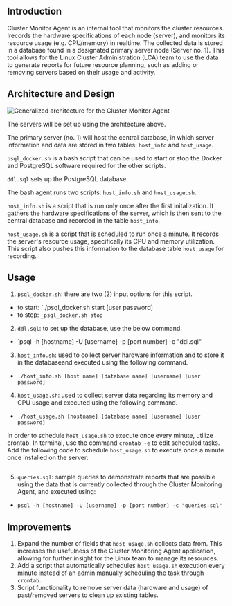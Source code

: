## Introduction

Cluster Monitor Agent is an internal tool that monitors the cluster resources. Irecords the hardware specifications of each node (server), and monitors its resource usage (e.g. CPU/memory) in realtime. The collected data is stored in a database found in a designated primary server node (Server no. 1). This tool allows for the Linux Cluster Administration (LCA) team to use the data to generate reports for future resource planning, such as adding or removing servers based on their usage and activity.

## Architecture and Design
![Generalized architecture for the Cluster Monitor Agent](/assets/architecture.png)

The servers will be set up using the architecture above.

The primary server (no. 1) will host the central database, in which server information and data are stored in two tables: `host_info` and `host_usage`. 

`psql_docker.sh` is a bash script that can be used to start or stop the Docker and PostgreSQL software required for the other scripts.

`ddl.sql` sets up the PostgreSQL database.

The bash agent runs two scripts: `host_info.sh` and `host_usage.sh`.

`host_info.sh` is a script that is run only once after the first initalization. It gathers the hardware specifications of the server, which is then sent to the central database and recorded in the table `host_info`.

`host_usage.sh` is a script that is scheduled to run once a minute. It records the server's resource usage, specifically its CPU and memory utilization. This script also pushes this information to the database table `host_usage` for recording.

## Usage 
1. `psql_docker.sh`: there are two (2) input options for this script.
  * to start: `./psql_docker.sh start [user password]
  * to stop: `_psql_docker.sh stop`
2. `ddl.sql`: to set up the database, use the below command.
  * `psql -h [hostname] -U [username] -p [port number] -c "ddl.sql"
3. `host_info.sh`: used to collect server hardware information and to store it in the databaseand executed using the following command.
  * `./host_info.sh [host name] [database name] [username] [user password]`
4. `host_usage.sh`: used to collect server data regarding its memory and CPU usage and executed using the following command.
  * `./host_usage.sh [hostname] [database name] [username] [user password]`

In order to schedule `host_usage.sh` to execute once every minute, utilize crontab. In terminal, use the command `crontab -e` to edit scheduled tasks. Add the following code to schedule `host_usage.sh` to execute once a minute once installed on the server:
  ```* * * * * * bash [server's local pathway]/host_usage.sh [localhost] [port number, e.g. 5432] [database name] [username] [user password]
```

5. `queries.sql`: sample queries to demonstrate reports that are possible using the data that is currently collected through the Cluster Monitoring Agent, and executed using:
  * `psql -h [hostname] -U [username] -p [port number] -c "queries.sql"`

## Improvements

1. Expand the number of fields that `host_usage.sh` collects data from. This increases the usefulness of the Cluster Monitoring Agent application, allowing for further insight for the Linux team to manage its resources.
2. Add a script that automatically schedules `host_usage.sh` execution every minute instead of an admin manually scheduling the task through `crontab`.
3. Script functionality to remove server data (hardware and usage) of past/removed servers to clean up existing tables. 
